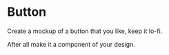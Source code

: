# Button

Create a mockup of a button that you like, keep it lo-fi.

After all make it a component of your design.